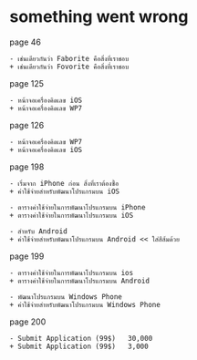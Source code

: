 something went wrong
====================

page 46

    - เช่นเดียวกันว่า Faborite คือสิ่งที่เราชอบ
    + เช่นเดียวกันว่า Fovorite คือสิ่งที่เราชอบ

page 125

    - หน้าจอเครื่องคิดเลข iOS
    + หน้าจอเครื่องคิดเลข WP7

page 126

    - หน้าจอเครื่องคิดเลข WP7
    + หน้าจอเครื่องคิดเลข iOS

page 198
  
    - เริ่มจาก iPhone ก่อน สิ่งที่เราต้องซื้อ
    + ค่าใช้จ่ายสำหรับพัฒนาโปรแกรมบน iOS
   
    - ตารางค่าใช้จ่ายในการพัฒนาโปรแกรมบน iPhone
    + ตารางค่าใช้จ่ายในการพัฒนาโปรแกรมบน iOS

    - สำหรับ Android
    + ค่าใช้จ่ายสำหรับพัฒนาโปรแกรมบน Android << ใส่สีส้มด้วย
    
page 199

    - ตารางค่าใช้จ่ายในการพัฒนาโปรแกรมบน ios
    + ตารางค่าใช้จ่ายในการพัฒนาโปรแกรมบน Android
    
    - พัฒนาโปรแกรมบน Windows Phone
    + ค่าใช้จ่ายสำหรับพัฒนาโปรแกรมบน Windows Phone
    
page 200

    - Submit Application (99$)   30,000
    + Submit Application (99$)   3,000
